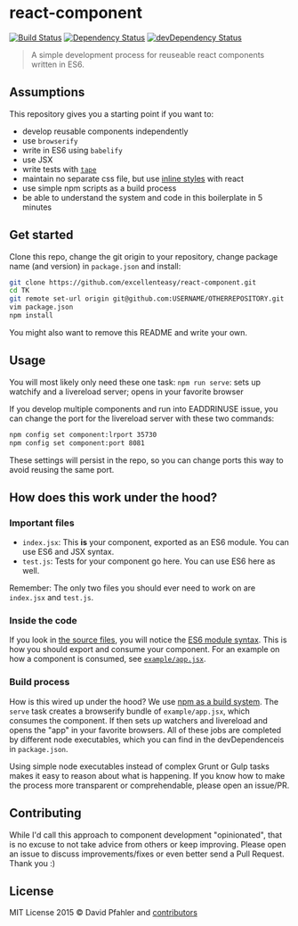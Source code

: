 # react-component
[![Build Status](https://travis-ci.org/excellenteasy/react-component.svg?branch=master)](https://travis-ci.org/excellenteasy/react-component)
[![Dependency Status](https://david-dm.org/excellenteasy/react-component.svg)](https://david-dm.org/excellenteasy/react-component)
[![devDependency Status](https://david-dm.org/excellenteasy/react-component/dev-status.svg)](https://david-dm.org/excellenteasy/react-component#info=devDependencies)

> A simple development process for reuseable react components written in ES6.

## Assumptions
This repository gives you a starting point if you want to:
* develop reusable components independently
* use `browserify`
* write in ES6 using `babelify`
* use JSX
* write tests with [`tape`](https://github.com/substack/tape)
* maintain no separate css file, but use [inline styles](http://facebook.github.io/react/tips/inline-styles.html) with react
* use simple npm scripts as a build process
* be able to understand the system and code in this boilerplate in 5 minutes

## Get started
Clone this repo, change the git origin to your repository, change package name (and version) in `package.json` and install:

```bash
git clone https://github.com/excellenteasy/react-component.git
cd TK
git remote set-url origin git@github.com:USERNAME/OTHERREPOSITORY.git
vim package.json
npm install
```

You might also want to remove this README and write your own.

## Usage
You will most likely only need these one task:
`npm run serve`: sets up watchify and a livereload server; opens in your favorite browser

If you develop multiple components and run into EADDRINUSE issue, you can change the port for the livereload server with these two commands:

```bash
npm config set component:lrport 35730
npm config set component:port 8081
```

These settings will persist in the repo, so you can change ports this way to avoid reusing the same port.

## How does this work under the hood?
### Important files
* `index.jsx`: This **is** your component, exported as an ES6 module. You can use ES6 and JSX syntax.
* `test.js`: Tests for your component go here. You can use ES6 here as well.

Remember: The only two files you should ever need to work on are `index.jsx` and `test.js`.

### Inside the code
If you look in [the source files](https://github.com/excellenteasy/react-component/blob/master/index.jsx), you will notice the [ES6 module syntax](http://www.2ality.com/2014/09/es6-modules-final.html). This is how you should export and consume your component. For an example on how a component is consumed, see [`example/app.jsx`](https://github.com/excellenteasy/react-component/blob/master/example/app.jsx).

### Build process
How is this wired up under the hood? We use [npm as a build system](http://substack.net/task_automation_with_npm_run). The `serve` task creates a browserify bundle of `example/app.jsx`, which consumes the component. If then sets up watchers and livereload and opens the "app" in your favorite browsers. All of these jobs are completed by different node executables, which you can find in the devDependenceis in `package.json`.

Using simple node executables instead of complex Grunt or Gulp tasks makes it easy to reason about what is happening. If you know how to make the process more transparent or comprehendable, please open an issue/PR.

## Contributing
While I'd call this approach to component development "opinionated", that is no excuse to not take advice from others or keep improving. Please open an issue to discuss improvements/fixes or even better send a Pull Request. Thank you :)

## License

MIT License 
2015 © David Pfahler and [contributors](https://github.com/excellenteasy/react-component/graphs/contributors)

